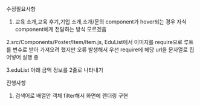 수정필요사항

1. 교육 소개,교육 후기,기업 소개,소개/문의 component가 hover되는 경우 자식 component에게 전달하는 방식 모르겠음

2.src/Components/Poster/Item/Item.js, EduList에서 이미지를 require으로 루트를 변수로 받아 가져오려 했지만 오류 발생해서 우선
require에 해당 url을 문자열로 집어넣어 실행 중

3.eduList 아래 금액 정보를 2줄로 나타내기

진행사항

1. 검색어로 배열안 객체 filter해서 화면에 렌더링 구현
